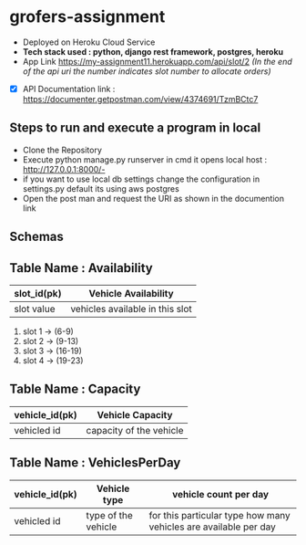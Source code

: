 # grofers-assignment
- Deployed on Heroku Cloud Service
- **Tech stack used : python, django rest framework, postgres, heroku**
- App Link https://my-assignment11.herokuapp.com/api/slot/2 
*(In the end of the api uri the number indicates slot number to allocate orders)*
- [x] API Documentation link : https://documenter.getpostman.com/view/4374691/TzmBCtc7

## Steps to run and execute a program in local
- Clone the Repository
- Execute python manage.py runserver in cmd it opens local host : http://127.0.0.1:8000/-
- if you want to use local db settings change the configuration in settings.py default its using aws postgres
- Open the post man and request the URI as shown in the documention link


## Schemas
## Table Name : Availability
| slot_id(pk)   | Vehicle Availability |
| ------------- | ------------- |
| slot value  | vehicles available in this slot  |

1. slot 1 -> (6-9)
2. slot 2 -> (9-13)
3. slot 3 -> (16-19)
4. slot 4 -> (19-23)

## Table Name : Capacity
| vehicle_id(pk)   | Vehicle Capacity |
| ------------- | ------------- |
| vehicled id  | capacity of the vehicle  |


## Table Name : VehiclesPerDay
| vehicle_id(pk)   | Vehicle type | vehicle count per day |
| ------------- | ------------- | ----------------------- |
| vehicled id  | type of the vehicle  | for this particular type how many vehicles are available per day |

